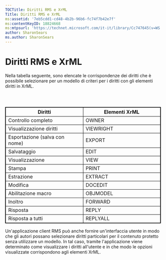 ```yaml
---
TOCTitle: Diritti RMS e XrML
Title: Diritti RMS e XrML
ms:assetid: '7eb5cdd1-cd48-4b2b-96b6-fc74f7b42e7f'
ms:contentKeyID: 18824668
ms:mtpsurl: 'https://technet.microsoft.com/it-it/library/Cc747645(v=WS.10)'
author: SharonSears
ms.author: SharonSears
---
```


Diritti RMS e XrML
==================

Nella tabella seguente, sono elencate le corrispondenze dei diritti che è possibile selezionare per un modello di criteri per i diritti con gli elementi diritti in XrML.

###  

 
<table style="border:1px solid black;">
<colgroup>
<col width="50%" />
<col width="50%" />
</colgroup>
<thead>
<tr class="header">
<th style="border:1px solid black;" >Diritti</th>
<th style="border:1px solid black;" >Elementi XrML</th>
</tr>
</thead>
<tbody>
<tr class="odd">
<td style="border:1px solid black;">Controllo completo</td>
<td style="border:1px solid black;">OWNER</td>
</tr>
<tr class="even">
<td style="border:1px solid black;">Visualizzazione diritti</td>
<td style="border:1px solid black;">VIEWRIGHT</td>
</tr>
<tr class="odd">
<td style="border:1px solid black;">Esportazione (salva con nome)</td>
<td style="border:1px solid black;">EXPORT</td>
</tr>
<tr class="even">
<td style="border:1px solid black;">Salvataggio</td>
<td style="border:1px solid black;">EDIT</td>
</tr>
<tr class="odd">
<td style="border:1px solid black;">Visualizzazione</td>
<td style="border:1px solid black;">VIEW</td>
</tr>
<tr class="even">
<td style="border:1px solid black;">Stampa</td>
<td style="border:1px solid black;">PRINT</td>
</tr>
<tr class="odd">
<td style="border:1px solid black;">Estrazione</td>
<td style="border:1px solid black;">EXTRACT</td>
</tr>
<tr class="even">
<td style="border:1px solid black;">Modifica</td>
<td style="border:1px solid black;">DOCEDIT</td>
</tr>
<tr class="odd">
<td style="border:1px solid black;">Abilitazione macro</td>
<td style="border:1px solid black;">OBJMODEL</td>
</tr>
<tr class="even">
<td style="border:1px solid black;">Inoltro</td>
<td style="border:1px solid black;">FORWARD</td>
</tr>
<tr class="odd">
<td style="border:1px solid black;">Risposta</td>
<td style="border:1px solid black;">REPLY</td>
</tr>
<tr class="even">
<td style="border:1px solid black;">Risposta a tutti</td>
<td style="border:1px solid black;">REPLYALL</td>
</tr>
</tbody>
</table>
  
Un'applicazione client RMS può anche fornire un'interfaccia utente in modo che gli autori possano selezionare diritti particolari per il contenuto protetto senza utilizzare un modello. In tal caso, tramite l'applicazione viene determinato come visualizzare i diritti all'utente e in che modo le opzioni visualizzate corrispondono agli elementi XrML.
